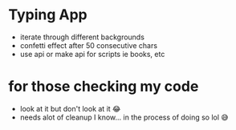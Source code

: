 # Typing App

- iterate through different backgrounds
- confetti effect after 50 consecutive chars
- use api or make api for scripts ie books, etc

# for those checking my code
- look at it but don't look at it 😂
- needs alot of cleanup I know... in the process of doing so lol 😅
